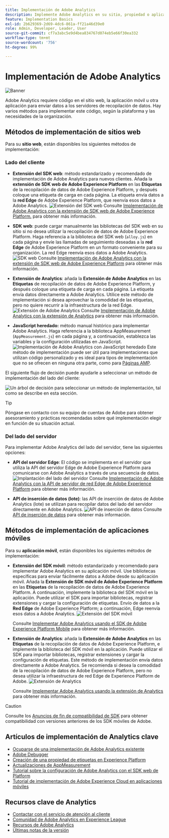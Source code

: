 ```yaml
---
title: Implementación de Adobe Analytics
description: Implemente Adobe Analytics en su sitio, propiedad o aplicación.
feature: Implementation Basics
exl-id: 2b629369-2d69-4dc6-861a-ff21a46d39e0
role: Admin, Developer, Leader, User
source-git-commit: cf7a3abc5e9d4bea834767d074eb5e66f30ea332
workflow-type: tm+mt
source-wordcount: '756'
ht-degree: 99%

---
```


# Implementación de Adobe Analytics

![Banner](../../assets/doc_banner_implement.png)

Adobe Analytics requiere código en el sitio web, la aplicación móvil u otra aplicación para enviar datos a los servidores de recopilación de datos. Hay varios métodos para implementar este código, según la plataforma y las necesidades de la organización.

## Métodos de implementación de sitios web

Para su **sitio web**, están disponibles los siguientes métodos de implementación:

### Lado del cliente

* **Extensión del SDK web**: método estandarizado y recomendado de implementación de Adobe Analytics para nuevos clientes. Añada la **extensión de SDK web de Adobe Experience Platform** en las **Etiquetas** de la recopilación de datos de Adobe Experience Platform, y después coloque una etiqueta de carga en cada página. La etiqueta envía datos a la **red Edge** de Adobe Experience Platform, que reenvía esos datos a Adobe Analytics.
  ![Extensión del SDK web](./assets/websdk-extension-implementation.png)
Consulte [Implementación de Adobe Analytics con la extensión de SDK web de Adobe Experience Platform.](./aep-edge/overview.md) para obtener más información.

* **SDK web**: puede cargar manualmente las bibliotecas del SDK web en su sitio si no desea utilizar la recopilación de datos de Adobe Experience Platform. Haga referencia a la biblioteca del SDK web (`alloy.js`) en cada página y envíe las llamadas de seguimiento deseadas a la **red Edge** de Adobe Experience Platform en un formato conveniente para su organización. La red Edge reenvía esos datos a Adobe Analytics.
  ![SDK web](./assets/websdk-implementation.png)
Consulte [Implementación de Adobe Analytics con la extensión de SDK web de Adobe Experience Platform](./aep-edge/overview.md) para obtener más información.

* **Extensión de Analytics**: añada la **Extensión de Adobe Analytics** en las **Etiquetas** de recopilación de datos de Adobe Experience Platform, y después coloque una etiqueta de carga en cada página. La etiqueta envía datos directamente a Adobe Analytics. Utilice este método de implementación si desea aprovechar la comodidad de las etiquetas, pero no quiere recurrir a la infraestructura de la red Edge.
  ![Extensión de Adobe Analytics](./assets/analytics-extension-implementation.png)
Consulte [Implementación de Adobe Analytics con la extensión de Analytics](launch/overview.md) para obtener más información.

* **JavaScript heredado:** método manual histórico para implementar Adobe Analytics. Haga referencia a la biblioteca AppMeasurement (`AppMeasurement.js`) en cada página y, a continuación, establezca las variables y la configuración utilizadas en JavaScript.
  ![Implementación de Adobe Analytics con JavaScript heredado](./assets/appmeasurement-implementation.png)
Este método de implementación puede ser útil para implementaciones que utilizan código personalizado y es ideal para tipos de implementación que no se ofrecen en ninguna otra parte, como para [Páginas AMP](other/amp.md).

El siguiente flujo de decisión puede ayudarle a seleccionar un método de implementación del lado del cliente:

![Un árbol de decisión para seleccionar un método de implementación, tal como se describe en esta sección.](./assets/decision-tree.png)


>[!TIP]
>
>Póngase en contacto con su equipo de cuentas de Adobe para obtener asesoramiento y prácticas recomendadas sobre qué implementación elegir en función de su situación actual.

### Del lado del servidor

Para implementar Adobe Analytics del lado del servidor, tiene las siguientes opciones:

* **API del servidor Edge**: El código se implementa en el servidor que utiliza la API del servidor Edge de Adobe Experience Platform para comunicarse con Adobe Analytics a través de una secuencia de datos.
  ![Implantación del lado del servidor](assets/edge-network-server-api.svg)
Consulte [Implementación de Adobe Analytics con la API de servidor de red Edge de Adobe Experience Platform](/help/implement/aep-edge/server-api/overview.md) para obtener más información.

* **API de inserción de datos (lote)**: las API de inserción de datos de Adobe Analytics (lote) se utilizan para recopilar datos del lado del servidor directamente en Adobe Analytics.
  ![API de inserción de datos](assets/analytics-apis.png)
Consulte [API de inserción de datos](../import/c-data-insertion-api/c-data-insertion-api.md) para obtener más información.

## Métodos de implementación de aplicaciones móviles

Para su **aplicación móvil**, están disponibles los siguientes métodos de implementación:

* **Extensión del SDK móvil**: método estandarizado y recomendado para implementar Adobe Analytics en su aplicación móvil. Use bibliotecas específicas para enviar fácilmente datos a Adobe desde su aplicación móvil. Añada la **Extensión de SDK móvil de Adobe Experience Platform** en las **Etiquetas** de la recopilación de datos de Adobe Experience Platform. A continuación, implemente la biblioteca del SDK móvil en la aplicación. Puede utilizar el SDK para importar bibliotecas, registrar extensiones y cargar la configuración de etiquetas. Envío de datos a la **Red Edge** de Adobe Experience Platform; a continuación, Edge reenvía esos datos a Adobe Analytics.
  ![Extensión del SDK móvil](./assets/mobilesdk-extension.png)

  Consulte [Implementar Adobe Analytics usando el SDK de Adobe Experience Platform Mobile](../implement/aep-edge/mobile-sdk/overview.md) para obtener más información.

* **Extensión de Analytics**: añada la **Extensión de Adobe Analytics** en las **Etiquetas** de la recopilación de datos de Adobe Experience Platform, e implemente la biblioteca del SDK móvil en la aplicación. Puede utilizar el SDK para importar bibliotecas, registrar extensiones y cargar la configuración de etiquetas. Este método de implementación envía datos directamente a Adobe Analytics. Se recomienda si desea la comodidad de la recopilación de datos de Adobe Experience Platform, pero no desea utilizar la infraestructura de red Edge de Experience Platform de Adobe.
  ![Extensión de Analytics](./assets/mobilesdk-analytics-extension.png)

  Consulte [Implementar Adobe Analytics usando la extensión de Analytics](../implement/aep-edge/mobile-sdk/overview.md) para obtener más información.


>[!CAUTION]
>
>Consulte los [Anuncios de fin de compatibilidad de SDK](https://developer.adobe.com/client-sdks/resources/sdks-end-of-support/) para obtener compatibilidad con versiones anteriores de los SDK móviles de Adobe.

## Artículos de implementación de Analytics clave

* [Ocuparse de una implementación de Adobe Analytics existente](/help/implement/prepare/existing-implementation.md)
* [Adobe Debugger](validate/debugger.md)
* [Creación de una propiedad de etiquetas en Experience Platform](launch/create-analytics-property.md)
* [Actualizaciones de AppMeasurement](appmeasurement-updates.md)
* [Tutorial sobre la configuración de Adobe Analytics con el SDK web de Platform](https://experienceleague.adobe.com/docs/platform-learn/implement-web-sdk/applications-setup/setup-analytics.html?lang=es)
* [Tutorial de implementación de Adobe Experience Cloud en aplicaciones móviles](https://experienceleague.adobe.com/docs/platform-learn/implement-mobile-sdk/overview.html?lang=es)


## Recursos clave de Analytics

* [Contactar con el servicio de atención al cliente](https://experienceleague.adobe.com/?support-solution=Analytics?lang=es#support)
* [Comunidad de Adobe Analytics en Experience League](https://experienceleaguecommunities.adobe.com/t5/adobe-analytics/ct-p/adobe-analytics-community?profile.language=es)
* [Recursos de Adobe Analytics](https://experienceleaguecommunities.adobe.com/t5/adobe-analytics-discussions/adobe-analytics-resources/m-p/276666?profile.language=es)
* [Últimas notas de la versión](../release-notes/latest.md)

